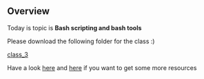 ## Overview

Today is topic is **Bash scripting and bash tools**

Please download the following folder for the class :)

[class_3](https://github.com/pyRis/basic-tools-for-NLP/blob/main/bash-tools/class_3.zip)

Have a look [here](https://github.com/awesome-lists/awesome-bash) and [here](https://github.com/alebcay/awesome-shell) if you want to get some more resources